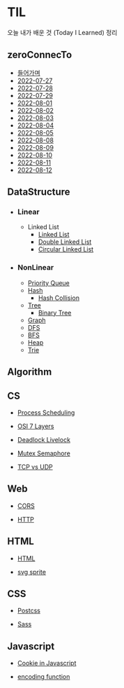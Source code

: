 # TIL

오늘 내가 배운 것 (Today I Learned) 정리

## zeroConnecTo

- [들어가며](https://github.com/SleeplessN/TIL/blob/main/zeroConnecTo/start.md)
- [2022-07-27](https://github.com/SleeplessN/TIL/blob/main/zeroConnecTo/2022-07-27/2022-07-27.md)
- [2022-07-28](https://github.com/SleeplessN/TIL/blob/main/zeroConnecTo/2022-07-28/2022-07-28.md)
- [2022-07-29](https://github.com/SleeplessN/TIL/blob/main/zeroConnecTo/2022-07-29/2022-07-29.md)
- [2022-08-01](https://github.com/SleeplessN/TIL/blob/main/zeroConnecTo/2022-08-01/2022-08-01%20.md)
- [2022-08-02](https://github.com/SleeplessN/TIL/blob/main/zeroConnecTo/2022-08-02/2022-08-02.md)
- [2022-08-03](https://github.com/SleeplessN/TIL/blob/main/zeroConnecTo/2022-08-03/2022-08-03.md)
- [2022-08-04](https://github.com/SleeplessN/TIL/blob/main/zeroConnecTo/2022-08-04/2022-08-04.md)
- [2022-08-05](https://github.com/SleeplessN/TIL/blob/main/zeroConnecTo/2022-08-05/2022-08-05.md)
- [2022-08-08](https://github.com/SleeplessN/TIL/blob/main/zeroConnecTo/2022-08-08/2022-08-08.md)
- [2022-08-09](https://github.com/SleeplessN/TIL/blob/main/zeroConnecTo/2022-08-09/2022-08-09.md)
- [2022-08-10](https://github.com/SleeplessN/TIL/blob/main/zeroConnecTo/2022-08-10/2022-08-10.md)
- [2022-08-11](https://github.com/SleeplessN/TIL/blob/main/zeroConnecTo/2022-08-11/2022-08-11.md)
- [2022-08-12](https://github.com/SleeplessN/TIL/blob/main/zeroConnecTo/2022-08-12/2022-08-12.md)

## DataStructure

- ### Linear
  - Linked List
    - [Linked List](https://github.com/SleeplessN/TIL/blob/main/DataStructure/Linear/Linked%20List/Linked%20List/Linked%20List.md)
    - [Double Linked List](https://github.com/SleeplessN/TIL/blob/main/DataStructure/Linear/Linked%20List/Double%20Linked%20List/Double%20Linked%20List.md)
    - [Circular Linked List](https://github.com/SleeplessN/TIL/blob/main/DataStructure/Linear/Linked%20List/Circular%20Linked%20List/Circular%20Linked%20List.md)
- ### NonLinear

  - [Priority Queue](https://github.com/SleeplessN/TIL/blob/main/DataStructure/NonLinear/Priority%20Queue/Priority%20Queue.md)
  - [Hash](https://github.com/SleeplessN/TIL/blob/main/DataStructure/NonLinear/Hash/Hash.md)
    - [Hash Collision](https://github.com/SleeplessN/TIL/blob/main/DataStructure/NonLinear/Hash/Hash%20Collision/Hash%20Collision.md)
  - [Tree](https://github.com/SleeplessN/TIL/blob/main/DataStructure/NonLinear/Tree/Tree/Tree.md)
    - [Binary Tree](<https://github.com/SleeplessN/TIL/blob/main/DataStructure/NonLinear/Tree/Tree/Binary%20Tree/Binary%20Tree%20(%EC%9D%B4%EC%A7%84%20%ED%8A%B8%EB%A6%AC).md>)
  - [Graph](https://github.com/SleeplessN/TIL/blob/main/DataStructure/NonLinear/Graph/Graph.md)
  - [DFS](https://github.com/SleeplessN/TIL/blob/main/DataStructure/NonLinear/DFS/DFS.md)
  - [BFS](https://github.com/SleeplessN/TIL/blob/main/DataStructure/NonLinear/BFS/BFS.md)
  - [Heap](https://github.com/SleeplessN/TIL/blob/main/DataStructure/NonLinear/Heap/Heap.md)
  - [Trie](https://github.com/SleeplessN/TIL/blob/main/DataStructure/NonLinear/Trie/Trie.md)

## Algorithm

## CS

- [Process Scheduling](https://github.com/SleeplessN/TIL/blob/main/CS/Process%20Scheduling/Process%20Sceduling.md)

- [OSI 7 Layers](https://github.com/SleeplessN/TIL/blob/main/CS/OSI%207%20Layers/OSI%207%20Layers.md)

- [Deadlock Livelock](https://github.com/SleeplessN/TIL/blob/main/CS/Deadlock%20Livelock/Deadlock%20Livelock.md)

- [Mutex Semaphore](https://github.com/SleeplessN/TIL/blob/main/CS/Mutex%20Semaphore/Mutex%20Semaphore.md)

- [TCP vs UDP](https://github.com/SleeplessN/TIL/blob/main/CS/TCP-UDP/TCP-UDP.md)

## Web

- [CORS](https://github.com/SleeplessN/TIL/blob/main/Web/CORS/CORS.md)

- [HTTP](https://github.com/SleeplessN/TIL/blob/main/Web/HTTP/HTTP.md)

## HTML

- [HTML](https://github.com/SleeplessN/TIL/blob/main/HTML/HTML/HTML.md)

- [svg sprite](https://github.com/SleeplessN/TIL/blob/main/HTML/svg-sprite/svg-sprite.md)

## CSS

- [Postcss](https://github.com/SleeplessN/TIL/blob/main/CSS/Postcss/Postcss.md)

- [Sass](https://github.com/SleeplessN/TIL/blob/main/CSS/Sass/Sass.md)

## Javascript

- [Cookie in Javascript](https://github.com/SleeplessN/TIL/blob/main/Javascript/Cookie%20in%20Javascript.md)

- [encoding function](<https://github.com/SleeplessN/TIL/blob/main/Javascript/escape()%20encodeURI()%20encodeURIComponent().md>)
